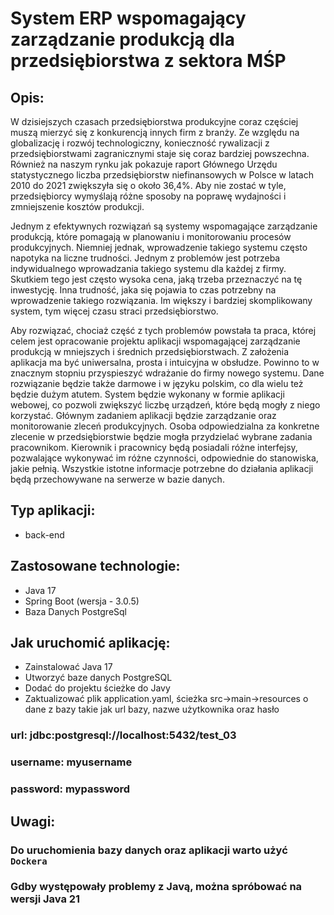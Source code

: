 # System ERP wspomagający zarządzanie produkcją dla przedsiębiorstwa z sektora MŚP

## Opis:

W dzisiejszych czasach przedsiębiorstwa produkcyjne coraz częściej muszą mierzyć się
z konkurencją innych firm z branży. Ze względu na globalizację i rozwój technologiczny,
konieczność rywalizacji z przedsiębiorstwami zagranicznymi staje się coraz bardziej powszechna.
Również na naszym rynku jak pokazuje raport Głównego Urzędu statystycznego liczba
przedsiębiorstw niefinansowych w Polsce w latach 2010 do 2021 zwiększyła się o około 36,4%.
Aby nie zostać w tyle, przedsiębiorcy wymyślają różne sposoby na poprawę wydajności
i zmniejszenie kosztów produkcji.

Jednym z efektywnych rozwiązań są systemy wspomagające zarządzanie produkcją, które
pomagają w planowaniu i monitorowaniu procesów produkcyjnych. Niemniej jednak,
wprowadzenie takiego systemu często napotyka na liczne trudności. Jednym z problemów jest
potrzeba indywidualnego wprowadzania takiego systemu dla każdej z firmy. Skutkiem tego jest
często wysoka cena, jaką trzeba przeznaczyć na tę inwestycję. Inna trudność, jaka się pojawia to
czas potrzebny na wprowadzenie takiego rozwiązania. Im większy i bardziej skomplikowany
system, tym więcej czasu straci przedsiębiorstwo.

Aby rozwiązać, chociaż część z tych problemów powstała ta praca, której celem jest
opracowanie projektu aplikacji wspomagającej zarządzanie produkcją w mniejszych i średnich
przedsiębiorstwach. Z założenia aplikacja ma być uniwersalna, prosta i intuicyjna w obsłudze.
Powinno to w znacznym stopniu przyspieszyć wdrażanie do firmy nowego systemu. Dane
rozwiązanie będzie także darmowe i w języku polskim, co dla wielu też będzie dużym atutem.
System będzie wykonany w formie aplikacji webowej, co pozwoli zwiększyć liczbę urządzeń, które
będą mogły z niego korzystać. Głównym zadaniem aplikacji będzie zarządzanie oraz
monitorowanie zleceń produkcyjnych. Osoba odpowiedzialna za konkretne zlecenie
w przedsiębiorstwie będzie mogła przydzielać wybrane zadania pracownikom. Kierownik
i pracownicy będą posiadali różne interfejsy, pozwalające wykonywać im różne czynności,
odpowiednie do stanowiska, jakie pełnią. Wszystkie istotne informacje potrzebne do działania
aplikacji będą przechowywane na serwerze w bazie danych.

## Typ aplikacji:
- back-end


## Zastosowane technologie:
- Java 17
- Spring Boot (wersja - 3.0.5)
- Baza Danych PostgreSql

## Jak uruchomić aplikację:
- Zainstalować Java 17
- Utworzyć baze danych PostgreSQL
- Dodać do projektu ścieżke do Javy
- Zaktualizować plik application.yaml, ścieżka src->main->resources o dane z bazy takie 
jak url bazy, nazwe użytkownika oraz hasło

### url: jdbc:postgresql://localhost:5432/test_03
### username: myusername
### password: mypassword

## Uwagi:
### Do uruchomienia bazy danych oraz aplikacji warto użyć `Dockera`
### Gdby występowały problemy z Javą, można spróbować na wersji Java 21